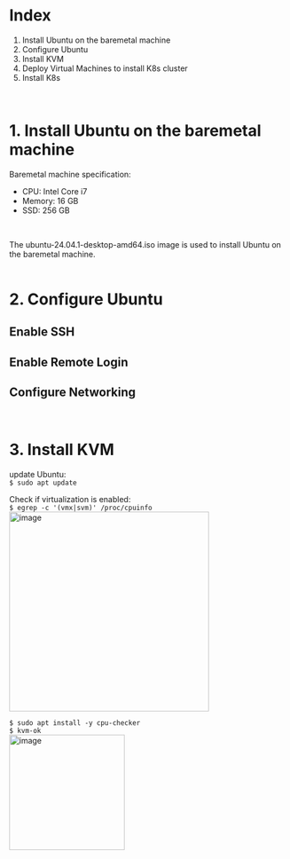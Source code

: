 # Index
1. Install Ubuntu on the baremetal machine
2. Configure Ubuntu
3. Install KVM
4. Deploy Virtual Machines to install K8s cluster
5. Install K8s
<br />

# 1. Install Ubuntu on the baremetal machine
Baremetal machine specification:
- CPU: Intel Core i7
- Memory: 16 GB
- SSD: 256 GB 
<br />

The ubuntu-24.04.1-desktop-amd64.iso image is used to install Ubuntu on the baremetal machine.
<br />
<br />

# 2. Configure Ubuntu
## Enable SSH
## Enable Remote Login
## Configure Networking
<br />


# 3. Install KVM
update Ubuntu:\
``` $ sudo apt update ```   

Check if virtualization is enabled:\
``` $ egrep -c '(vmx|svm)' /proc/cpuinfo ```
<br />
<img width="360" alt="image" src="https://github.com/user-attachments/assets/e903e274-cbc1-4560-a475-ed9517d1993e">

``` $ sudo apt install -y cpu-checker ```
<br />
``` $ kvm-ok ```
<br />
<img width="208" alt="image" src="https://github.com/user-attachments/assets/109df41f-07b5-48cb-9852-0100563cb3ed">

